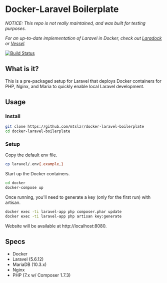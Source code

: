 # Docker-Laravel Boilerplate

*NOTICE: This repo is not really maintained, and was built for testing purposes.*

*For an up-to-date implementation of Laravel in Docker, check out [Laradock](https://github.com/laradock/laradock) or [Vessel](https://github.com/shipping-docker/vessel).*

[![Build Status](https://travis-ci.com/mtslzr/docker-laravel-boilerplate.svg?branch=master)](https://travis-ci.com/mtslzr/docker-laravel-boilerplate)

## What is it?

This is a pre-packaged setup for Laravel that deploys Docker containers for PHP, Nginx, and Maria to quickly enable local Laravel development.

## Usage

### Install

```bash
git clone https://github.com/mtslzr/docker-laravel-boilerplate
cd docker-laravel-boilerplate
```

### Setup

Copy the default env file.

```bash
cp laravel/.env{.example,}
```

Start up the Docker containers.

```bash
cd docker
docker-compose up
```

Once running, you'll need to generate a key (only for the first run) with artisan.

```bash
docker exec -ti laravel-app php composer.phar update 
docker exec -ti laravel-app php artisan key:generate
```

Website will be available at http://localhost:8080.

## Specs

* Docker
* Laravel (5.6.12)
* MariaDB (10.3.x)
* Nginx
* PHP (7.x w/ Composer 1.7.3)